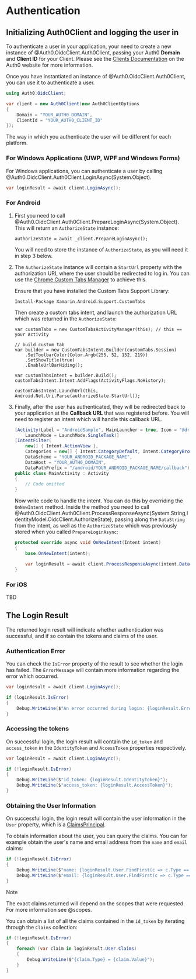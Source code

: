 # Authentication

## Initializing Auth0Client and logging the user in

To authenticate a user in your application, your need to create a new instance of @Auth0.OidcClient.Auth0Client, passing your Auth0 **Domain** and **Client ID** for your Client. Please see the [Clients Documentation](https://auth0.com/docs/clients) on the Auth0 website for more information.

Once you have instantiated an instance of @Auth0.OidcClient.Auth0Client, you can use it to authenticate a user. 

```csharp
using Auth0.OidcClient;

var client = new Auth0Client(new Auth0ClientOptions
{
    Domain = "YOUR_AUTH0_DOMAIN",
    ClientId = "YOUR_AUTH0_CLIENT_ID"
});
```

The way in which you authenticate the user will be different for each platform.

### For Windows Applications (UWP, WPF and Windows Forms)

For Windows applications, you can authenticate a user by calling @Auth0.OidcClient.Auth0Client.LoginAsync(System.Object).

```csharp
var loginResult = await client.LoginAsync();
```

### For Android

1. First you need to call @Auth0.OidcClient.Auth0Client.PrepareLoginAsync(System.Object). This will return an `AuthorizeState` instance:

    ```
    authorizeState = await _client.PrepareLoginAsync();
    ```

    You will need to store the instance of `AuthorizeState`, as you will need it in step 3 below.

2. The `AuthorizeState` instance will contain a `StartUrl` property with the authorization URL where the user should be redirected to log in. You can use the [Chrome Custom Tabs Manager](https://developer.chrome.com/multidevice/android/customtabs) to achieve this.

    Ensure that you have installed the Custom Tabs Support Library:

    ```text
    Install-Package Xamarin.Android.Support.CustomTabs
    ```

    Then create a custom tabs intent, and launch the authorization URL which was returned in the `AuthorizeState`:

    ```
    var customTabs = new CustomTabsActivityManager(this); // this == your Activity

    // build custom tab
    var builder = new CustomTabsIntent.Builder(customTabs.Session)
        .SetToolbarColor(Color.Argb(255, 52, 152, 219))
        .SetShowTitle(true)
        .EnableUrlBarHiding();

    var customTabsIntent = builder.Build();
    customTabsIntent.Intent.AddFlags(ActivityFlags.NoHistory);

    customTabsIntent.LaunchUrl(this, Android.Net.Uri.Parse(authorizeState.StartUrl));
    ```

3. Finally, after the user has authenticated, they will be redirected back to your application at the **Callback URL** that was registered before. You will need to register an intent which will handle this callback URL.

    ```csharp
    [Activity(Label = "AndroidSample", MainLauncher = true, Icon = "@drawable/icon",
        LaunchMode = LaunchMode.SingleTask)]
    [IntentFilter(
        new[] { Intent.ActionView },
        Categories = new[] { Intent.CategoryDefault, Intent.CategoryBrowsable },
        DataScheme = "YOUR_ANDROID_PACKAGE_NAME",
        DataHost = "YOUR_AUTH0_DOMAIN",
        DataPathPrefix = "/android/YOUR_ANDROID_PACKAGE_NAME/callback")]
    public class MainActivity : Activity
    {
        // Code omitted
    }
    ```

    Now write code to handle the intent. You can do this by overriding the `OnNewIntent` method. Inside the method you need to call @Auth0.OidcClient.Auth0Client.ProcessResponseAsync(System.String,IdentityModel.OidcClient.AuthorizeState), passing along the `DataString` from the intent, as well as the `AuthorizeState` which was previously stored when you called `PrepareLoginAsync`:

    ```csharp
    protected override async void OnNewIntent(Intent intent)
    {
        base.OnNewIntent(intent);

        var loginResult = await client.ProcessResponseAsync(intent.DataString, authorizeState);
    }
    ```

### For iOS

TBD

## The Login Result

The returned login result will indicate whether authentication was successful, and if so contain the tokens and claims of the user.

### Authentication Error

You can check the `IsError` property of the result to see whether the login has failed. The `ErrorMessage` will contain more information regarding the error which occurred.

```csharp
var loginResult = await client.LoginAsync();

if (loginResult.IsError)
{
    Debug.WriteLine($"An error occurred during login: {loginResult.Error}")
}
```

### Accessing the tokens

On successful login, the login result will contain the `id_token` and `access_token` in the `IdentityToken` and `AccessToken` properties respectively.

```csharp
var loginResult = await client.LoginAsync();

if (!loginResult.IsError)
{
    Debug.WriteLine($"id_token: {loginResult.IdentityToken}");
    Debug.WriteLine($"access_token: {loginResult.AccessToken}");
}
```

### Obtaining the User Information

On successful login, the login result will contain the user information in the `User` property, which is a [ClaimsPrincipal](https://msdn.microsoft.com/en-us/library/system.security.claims.claimsprincipal(v=vs.110).aspx).

To obtain information about the user, you can query the claims. You can for example obtain the user's name and email address from the `name` and `email` claims:

```csharp
if (!loginResult.IsError)
{
    Debug.WriteLine($"name: {loginResult.User.FindFirst(c => c.Type == "name")?.Value}");
    Debug.WriteLine($"email: {loginResult.User.FindFirst(c => c.Type == "email")?.Value}");
}
```

> [!Note]
> The exact claims returned will depend on the scopes that were requested. For more information see @scopes.

You can obtain a list of all the claims contained in the `id_token` by iterating through the `Claims` collection:

```csharp
if (!loginResult.IsError)
{
    foreach (var claim in loginResult.User.Claims)
    {
        Debug.WriteLine($"{claim.Type} = {claim.Value}");
    }
}
```

